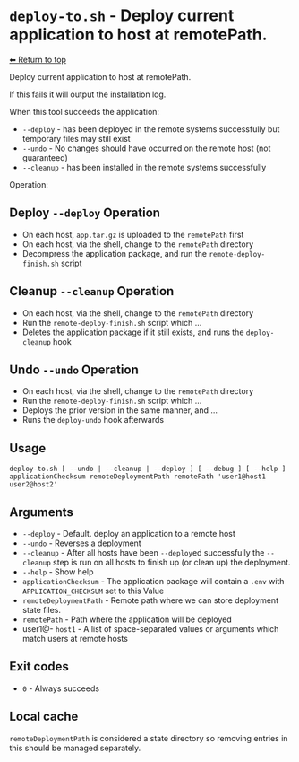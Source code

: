 
# `deploy-to.sh` - Deploy current application to host at remotePath.

[⬅ Return to top](index.md)

Deploy current application to host at remotePath.

If this fails it will output the installation log.

When this tool succeeds the application:

- `--deploy` - has been deployed in the remote systems successfully but temporary files may still exist
- `--undo` - No changes should have occurred on the remote host (not guaranteed)
- `--cleanup` - has been installed in the remote systems successfully

Operation:

## Deploy `--deploy` Operation

- On each host, `app.tar.gz` is uploaded to the `remotePath` first
- On each host, via the shell, change to the `remotePath` directory
- Decompress the application package, and run the `remote-deploy-finish.sh` script

## Cleanup `--cleanup` Operation

- On each host, via the shell, change to the `remotePath` directory
- Run the `remote-deploy-finish.sh` script which ...
- Deletes the application package if it still exists, and runs the `deploy-cleanup` hook

## Undo `--undo` Operation

- On each host, via the shell, change to the `remotePath` directory
- Run the `remote-deploy-finish.sh` script which ...
- Deploys the prior version in the same manner, and ... <!-- needs expansion TODO -->
- Runs the `deploy-undo` hook afterwards

## Usage

    deploy-to.sh [ --undo | --cleanup | --deploy ] [ --debug ] [ --help ] applicationChecksum remoteDeploymentPath remotePath 'user1@host1 user2@host2'

## Arguments

- `--deploy` - Default. deploy an application to a remote host
- `--undo` - Reverses a deployment
- `--cleanup` - After all hosts have been `--deploy`ed successfully the `--cleanup` step is run on all hosts to finish up (or clean up) the deployment.
- `--help` - Show help
- `applicationChecksum` - The application package will contain a `.env` with `APPLICATION_CHECKSUM` set to this Value
- `remoteDeploymentPath` - Remote path where we can store deployment state files.
- `remotePath` - Path where the application will be deployed
- user1@- `host1` - A list of space-separated values or arguments which match users at remote hosts

## Exit codes

- `0` - Always succeeds

## Local cache

`remoteDeploymentPath` is considered a state directory so removing entries in this should be managed separately.
